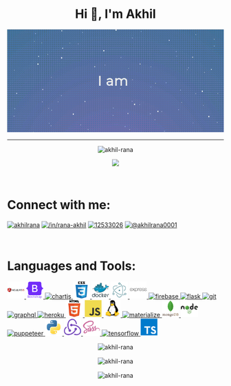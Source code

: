<h1 align="center">Hi 👋, I'm Akhil</h1>
<p align="center"> 
  <img src="https://raw.githubusercontent.com/akhil-rana/akhil-rana/master/out.gif">
</p>
<hr>
<p align="center"> <img src="https://komarev.com/ghpvc/?username=akhil-rana&label=Profile%20views&color=0e75b6&style=flat" alt="akhil-rana" /> </p>
<p align="center">
  <img alig src="https://github-profile-trophy.vercel.app/?username=akhil-rana&margin-w=15&theme=onedark)" />
</p><br>
<p align="left">
<h1 align="left">Connect with me:</h1>
<a href="https://dev.to/akhilrana" target="blank"><img align="center" src="https://cdn.jsdelivr.net/npm/simple-icons@3.0.1/icons/dev-dot-to.svg" alt="akhilrana" height="30" width="40" /></a>
<a href="https://linkedin.com/in/rana-akhil" target="blank"><img align="center" src="https://cdn.jsdelivr.net/npm/simple-icons@3.0.1/icons/linkedin.svg" alt="/in/rana-akhil" height="30" width="40" /></a>
<a href="https://stackoverflow.com/users/12533026" target="blank"><img align="center" src="https://cdn.jsdelivr.net/npm/simple-icons@3.0.1/icons/stackoverflow.svg" alt="12533026" height="30" width="40" /></a>
<a href="https://medium.com/@akhilrana0001" target="blank"><img align="center" src="https://cdn.jsdelivr.net/npm/simple-icons@3.0.1/icons/medium.svg" alt="@akhilrana0001" height="30" width="40" /></a>
</p><br>
<h1 align="left">Languages and Tools:</h1>
<p align="left"> <a href="https://angular.io" target="_blank"> <img src="https://raw.githubusercontent.com/devicons/devicon/master/icons/angularjs/angularjs-original-wordmark.svg" alt="angularjs" width="40" height="40"/> </a> <a href="https://getbootstrap.com" target="_blank"> <img src="https://raw.githubusercontent.com/devicons/devicon/master/icons/bootstrap/bootstrap-plain-wordmark.svg" alt="bootstrap" width="40" height="40"/> </a> <a href="https://www.chartjs.org" target="_blank"> <img src="https://www.chartjs.org/media/logo-title.svg" alt="chartjs" width="40" height="40"/> </a> <a href="https://www.w3schools.com/css/" target="_blank"> <img src="https://raw.githubusercontent.com/devicons/devicon/master/icons/css3/css3-original-wordmark.svg" alt="css3" width="40" height="40"/> </a> <a href="https://www.docker.com/" target="_blank"> <img src="https://raw.githubusercontent.com/devicons/devicon/master/icons/docker/docker-original-wordmark.svg" alt="docker" width="40" height="40"/> </a> <a href="https://www.electronjs.org" target="_blank"> <img src="https://raw.githubusercontent.com/devicons/devicon/master/icons/electron/electron-original.svg" alt="electron" width="40" height="40"/> </a> <a href="https://expressjs.com" target="_blank"> <img src="https://raw.githubusercontent.com/devicons/devicon/master/icons/express/express-original-wordmark.svg" alt="express" width="40" height="40"/> </a> <a href="https://firebase.google.com/" target="_blank"> <img src="https://www.vectorlogo.zone/logos/firebase/firebase-icon.svg" alt="firebase" width="40" height="40"/> </a> <a href="https://flask.palletsprojects.com/" target="_blank"> <img src="https://www.vectorlogo.zone/logos/pocoo_flask/pocoo_flask-icon.svg" alt="flask" width="40" height="40"/> </a> <a href="https://git-scm.com/" target="_blank"> <img src="https://www.vectorlogo.zone/logos/git-scm/git-scm-icon.svg" alt="git" width="40" height="40"/> </a> <a href="https://graphql.org" target="_blank"> <img src="https://www.vectorlogo.zone/logos/graphql/graphql-icon.svg" alt="graphql" width="40" height="40"/> </a> <a href="https://heroku.com" target="_blank"> <img src="https://www.vectorlogo.zone/logos/heroku/heroku-icon.svg" alt="heroku" width="40" height="40"/> </a> <a href="https://www.w3.org/html/" target="_blank"> <img src="https://raw.githubusercontent.com/devicons/devicon/master/icons/html5/html5-original-wordmark.svg" alt="html5" width="40" height="40"/> </a> <a href="https://developer.mozilla.org/en-US/docs/Web/JavaScript" target="_blank"> <img src="https://raw.githubusercontent.com/devicons/devicon/master/icons/javascript/javascript-original.svg" alt="javascript" width="40" height="40"/> </a> <a href="https://www.linux.org/" target="_blank"> <img src="https://raw.githubusercontent.com/devicons/devicon/master/icons/linux/linux-original.svg" alt="linux" width="40" height="40"/> </a> <a href="https://materializecss.com/" target="_blank"> <img src="https://raw.githubusercontent.com/prplx/svg-logos/5585531d45d294869c4eaab4d7cf2e9c167710a9/svg/materialize.svg" alt="materialize" width="40" height="40"/> </a> <a href="https://www.mongodb.com/" target="_blank"> <img src="https://raw.githubusercontent.com/devicons/devicon/master/icons/mongodb/mongodb-original-wordmark.svg" alt="mongodb" width="40" height="40"/> </a> <a href="https://nodejs.org" target="_blank"> <img src="https://raw.githubusercontent.com/devicons/devicon/master/icons/nodejs/nodejs-original-wordmark.svg" alt="nodejs" width="40" height="40"/> </a> <a href="https://github.com/puppeteer/puppeteer" target="_blank"> <img src="https://www.vectorlogo.zone/logos/pptrdev/pptrdev-official.svg" alt="puppeteer" width="40" height="40"/> </a> <a href="https://www.python.org" target="_blank"> <img src="https://raw.githubusercontent.com/devicons/devicon/master/icons/python/python-original.svg" alt="python" width="40" height="40"/> </a> <a href="https://redux.js.org" target="_blank"> <img src="https://raw.githubusercontent.com/devicons/devicon/master/icons/redux/redux-original.svg" alt="redux" width="40" height="40"/> </a> <a href="https://sass-lang.com" target="_blank"> <img src="https://raw.githubusercontent.com/devicons/devicon/master/icons/sass/sass-original.svg" alt="sass" width="40" height="40"/> </a> <a href="https://www.tensorflow.org" target="_blank"> <img src="https://www.vectorlogo.zone/logos/tensorflow/tensorflow-icon.svg" alt="tensorflow" width="40" height="40"/> </a> <a href="https://www.typescriptlang.org/" target="_blank"> <img src="https://raw.githubusercontent.com/devicons/devicon/master/icons/typescript/typescript-original.svg" alt="typescript" width="40" height="40"/> </a> </p>

<p align="center"><img align="center" src="https://github-readme-stats.vercel.app/api/top-langs/?username=akhil-rana&layout=compact" alt="akhil-rana" /></p>
<p align="center"><img align="center" src="https://github-readme-stats.vercel.app/api?username=akhil-rana&show_icons=true" alt="akhil-rana" /></p>
<p align="center"><img align="center" src="https://github-readme-streak-stats.herokuapp.com/?user=akhil-rana&" alt="akhil-rana" /></p>
